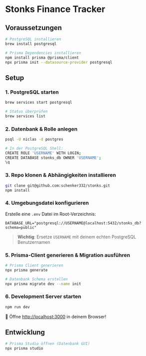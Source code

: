 # Stonks Finance Tracker

## Voraussetzungen

```bash
# PostgreSQL installieren
brew install postgresql

# Prisma Dependencies installieren
npm install prisma @prisma/client
npx prisma init --datasource-provider postgresql
```

## Setup

### 1. **PostgreSQL starten**
```bash
brew services start postgresql

# Status überprüfen
brew services list
```

### 2. **Datenbank & Rolle anlegen**
```bash
psql -U niclas -d postgres

# In der PostgreSQL Shell:
CREATE ROLE 'USERNAME' WITH LOGIN;
CREATE DATABASE stonks_db OWNER 'USERNAME';
\q
```

### 3. **Repo klonen & Abhängigkeiten installieren**
```bash
git clone git@github.com:schenker332/stonks.git
npm install
```

### 4. **Umgebungsdatei konfigurieren**
Erstelle eine `.env` Datei im Root-Verzeichnis:
```env
DATABASE_URL="postgresql://USERNAME@localhost:5432/stonks_db?schema=public"
```
> **Wichtig**: Ersetze `USERNAME` mit deinem echten PostgreSQL Benutzernamen

### 5. **Prisma-Client generieren & Migration ausführen**
```bash
# Prisma Client generieren
npx prisma generate

# Datenbank Schema erstellen
npx prisma migrate dev --name init
```

### 6. **Development Server starten**
```bash
npm run dev
```

🎉 Öffne [http://localhost:3000](http://localhost:3000) in deinem Browser!



## Entwicklung

```bash
# Prisma Studio öffnen (Datenbank GUI)
npx prisma studio
```


